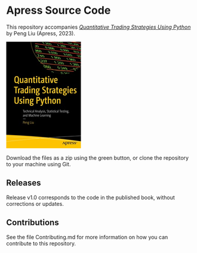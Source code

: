 # Apress Source Code

This repository accompanies [*Quantitative Trading Strategies Using Python*](https://www.link.springer.com/book/10.1007/978-1-4842-9675-2) by Peng Liu (Apress, 2023).

[comment]: #cover
![Cover image](978-1-4842-9674-5.jpg)

Download the files as a zip using the green button, or clone the repository to your machine using Git.

## Releases

Release v1.0 corresponds to the code in the published book, without corrections or updates.

## Contributions

See the file Contributing.md for more information on how you can contribute to this repository.